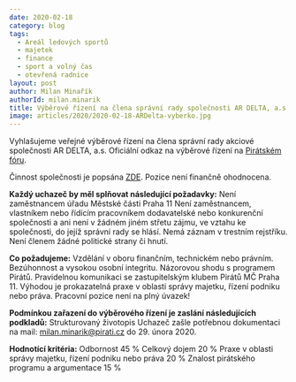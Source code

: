 ```yaml
---
date: 2020-02-18
category: blog
tags: 
  - Areál ledových sportů
  - majetek
  - finance
  - sport a volný čas
  - otevřená radnice
layout: post
author: Milan Minařík
authorId: milan.minarik
title: Výběrové řízení na člena správní rady společnosti AR DELTA, a.s.
image: articles/2020/2020-02-18-ARDelta-vyberko.jpg
---
```


Vyhlašujeme veřejné výběrové řízení na člena správní rady akciové
společnosti AR DELTA, a.s. Oficiální odkaz na výběrové řízení na [Pirátském fóru](https://forum.pirati.cz/viewtopic.php?f=572&t=51295&sid=80bbc708e964b456cdc0769859c8d69e&fbclid=IwAR2aStM6my9wmj73LpMdyRvLKambp879us4belVIzu1lgQBbyJw8qckJt2E).

Činnost společnosti je popsána [ZDE](https://arealls.cz/). Pozice není finančně ohodnocena.

**Každý uchazeč by měl splňovat následující požadavky:**
Není zaměstnancem úřadu Městské části Praha 11
Není zaměstnancem, vlastníkem nebo řídícím pracovníkem dodavatelské nebo konkurenční společnosti a ani není v žádném jiném střetu zájmu, ve vztahu ke společnosti, do jejíž správní rady se hlásí.
Nemá záznam v trestním rejstříku.
Není členem žádné politické strany či hnutí.

**Co požadujeme:**
Vzdělání v oboru finančním, technickém nebo právním.
Bezúhonnost a vysokou osobní integritu.
Názorovou shodu s programem Pirátů.
Pravidelnou komunikaci se zastupitelským klubem Pirátů MČ Praha 11.
Výhodou je prokazatelná praxe v oblasti správy majetku, řízení podniku nebo práva.
Pracovní pozice není na plný úvazek!

**Podmínkou zařazení do výběrového řízení je zaslání následujících podkladů:**
Strukturovaný životopis
Uchazeč zašle potřebnou dokumentaci na mail: milan.minarik@pirati.cz do 29. února 2020.

**Hodnotící kritéria:**
Odbornost 45 %
Celkový dojem 20 %
Praxe v oblasti správy majetku, řízení podniku nebo práva 20 %
Znalost pirátského programu a argumentace 15 %
